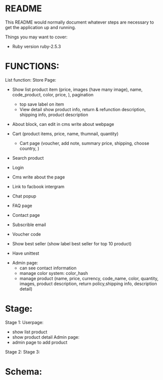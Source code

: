 # README

This README would normally document whatever steps are necessary to get the
application up and running.

Things you may want to cover:

* Ruby version
ruby-2.5.3

# FUNCTIONS:

List function:
Store Page:
  * Show list product item (price, images (have many image), name, code_product, color, price, ), pagination
    * top save label on item
    * View detail show product info, return & refunction description, shipping info, product description
  * About block, can edit in cms write about webpage
  * Cart (product items, price, name, thumnail, quantity)
    * Cart page (voucher, add note, summary price, shipping, choose country, )
  * Search product
  * Login
  * Cms write about the page
  * Link to facbook intergram
  * Chat popup
  * FAQ page
  * Contact page

  * Subscrible email
  * Voucher code
  * Show best seller (show label best seller for top 10 product)
  * Have unittest
- Admin page:
  * can see contact information
  * manage color system:
    color_hash
  * manage product
    (name, price, currency, code_name, color, quantity, images, product description, return policy,shipping info, description detail)
# Stage:
Stage 1:
Userpage:
+ show list product
+ show product detail
Admin page:
+ admin page to add product

Stage 2:
Stage 3:


# Schema: